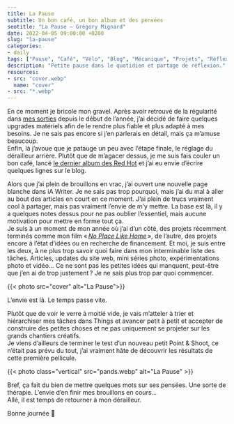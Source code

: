 ```yaml
---
title: La Pause
subtitle: Un bon café, un bon album et des pensées
seotitle: "La Pause — Grégory Mignard"
date: 2022-04-05 09:00:00 +0200
slug: "la-pause"
categories:
- daily
tags: ["Pause", "Café", "Vélo", "Blog", "Mécanique", "Projets", "Réflexion"]
description: "Petite pause dans le quotidien et partage de réflexion."
resources:
- src: "cover.webp"
  name: "cover"
- src: "*.webp"
---
```


En ce moment je bricole mon gravel. Après avoir retrouvé de la régularité dans [mes sorties](https://gregorymignard.com/du-vent-et-des-ribines/) depuis le début de l’année, j’ai décidé de faire quelques upgrades matériels afin de le rendre plus fiable et plus adapté à mes besoins. Je ne sais pas encore si j’en parlerais en détail, mais ça m’amuse beaucoup.  
Enfin, là j’avoue que je patauge un peu avec l’étape finale, le réglage du dérailleur arrière. Plutôt que de m’agacer dessus, je me suis fais couler un bon café, lancé [le dernier album des Red Hot](https://open.spotify.com/album/2ITVvrNiINKRiW7wA3w6w6?si=2m47CM6fRRWysyMkQqk7gQ) et j’ai eu envie d’écrire quelques lignes sur le blog.

Alors que j’ai plein de brouillons en vrac, j’ai ouvert une nouvelle page blanche dans iA Writer. Je ne sais pas trop pourquoi, mais j’ai du mal à aller au bout des articles en court en ce moment. J’ai plein de trucs vraiment cool à partager, mais pas vraiment l’envie de m’y mettre. La base est là, il y a quelques notes dessus pour ne pas oublier l’essentiel, mais aucune motivation pour mettre en forme tout ça.  
Je suis à un moment de mon année où j’ai d’un côté, des projets récemment terminés comme mon film « *[No Place Like Home](https://vimeo.com/captainyvon/noplacelikehome)* », de l’autre, des projets encore à l’état d’idées ou en recherche de financement. Et moi, je suis entre les deux, à ne plus trop savoir quoi faire dans mon interminable liste des tâches. Articles, updates du site web, mini séries photo, expérimentations photo et vidéo… Ce ne sont pas les petites idées qui manquent, peut-être que j’en ai de trop justement ? Je ne sais plus trop par quoi commencer.  

{{< photo src="cover" alt="La Pause">}}

L’envie est là. Le temps passe vite.

Plutôt que de voir le verre à moitié vide, je vais m’atteler à trier et hiérarchiser mes tâches dans Things et avancer petit à petit et accepter de construire des petites choses et ne pas uniquement se projeter sur les grands chantiers créatifs.  
Je viens d’ailleurs de terminer le test d’un nouveau petit Point & Shoot, ce n’était pas prévu du tout, j’ai vraiment hâte de découvrir les résultats de cette première pellicule.

{{< photo class="vertical" src="pands.webp" alt="La Pause" >}}

Bref, ça fait du bien de mettre quelques mots sur ses pensées. Une sorte de thérapie. L’envie d’en finir mes brouillons en cours…  
Allé, il est temps de retourner à mon dérailleur.

Bonne journée 👋